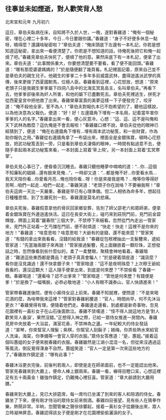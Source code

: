 往事並未如煙逝，對人歡笑背人愁
------------------------------

北宋宣和元年 九月初六

這日，章伯夫臥病在床，自知將不久於人世，一晚，遂對春雞道：“俺有一個秘密，埋在心裡二十多年，今日...今日要跟你講。”春雞道：“身子不好便多休息一點呀，曉得麼？還講啥秘密啦？”章伯夫道：“俺床頭底下左邊有一本札記，你若是想知道這秘密，拿出來一看便清楚了。你若是不想知道的話，待俺死後把它和俺一起燒了吧。”春雞見章伯夫快死了，便順了他的意。果然床底下有一本札記，便拿了出來。章伯夫道：“此事關係重大，你要想清楚要不要看，看了便不能回頭。”春雞道：“哪有那麼婆婆媽媽的？”於是隨便翻了幾頁看。札記裡面記着，原來自己並不是章伯夫的親生兒子。他親生的爹爹二十多年多前威震武林，盡得逍遙派武學的真傳，後來更做了西夏國駙馬，位極人臣。春雞看到這裡，心花怒放，想道：“原來老頭子只是我親生爹爹屬下四洞八島中的北海玄冥島島主，名叫章伯夫。”再看下去，他爹爹卻後來為奸人所害，和他的屬下已盡數死去。章伯夫死裡逃生，拼死才從西夏皇宮中把他救了出來。春雞榮華富貴的美夢這樣一下子便發完了，咬牙道：“俺不殺他全家，誓不為人！”章伯夫對報仇本已不抱希望的了，聽他這樣說，以為他決意為父報仇，便道：“好！好！左邊牆角下埋有一本名冊，記着當年害你爹爹的人的名字。”春雞拿出來一看，便心灰意冷，心想：“這、這、這不是叫俺和天下武林為敵麼？這仇俺是不會去報啦！”春雞雖口裡不說，章伯夫從他的眼神已經猜到了，便道：“俺在右邊牆角下埋有...埋有兩本武功秘笈，和一些財寶，作為助你報仇之用。”春雞從右邊牆角拿了一布袋出來，裡面全是金銀珠寶，頓時心花怒放，把武功秘笈丟到一旁。只是看到章伯夫淒傷的眼神，一時間有點過意不去，便隨手拿起兩本武功秘笈來看，一本封面上寫着‘草上飛’。另一本封面上寫着‘玄冥寒掌’。

章伯夫見心事已了，便昏昏沉沉睡去。春雞只聽他睡夢中喃喃的道：“...你...這個不知廉恥的娼婦...還有臉來見俺...”，一時卻又道：“...都是俺不好...你愛看水鳥...我天天陪你看...你愛看月亮...俺也陪你看...呀！你是來接我是嗎？...俺等你等得好苦啊...咱們一起走...咱們一起走...”春雞哭道：“老頭子你在說啥？不要嚇我啊！”章伯夫這病一天比一天嚴重，春雞是早已有心理準備。但二人相依為命多年，想起往日種種恩情，到了生離死別一刻，春雞還是莫名的悲痛。


章伯夫死後，春雞假意拿他的骨灰回家鄉安葬，告別了師父邵老六和眾師弟，便拿着金銀珠寶在外邊逍遙快活。這日在長安大街上，碰巧來到莊院門前，見門前金碧輝煌，牌面上寫着“麗春院”三個大字，不禁停下來細看。忽然從門內走出一管家來，見門外正站着一乞丐擋在門前，便不耐煩道：“快走！快走！這裡不是你來的地方！”春雞道：“啥意思啦？啥意思啦？大爺有的是錢，還不能來麼？”管家笑道：“有錢的拿出來我看看，沒錢的給我滾！”春雞從包袱裡抽出一支髮簪來，遞給管家道：“先當幾兩銀子來再說！”管家接過髮簪，見上面鑲嵌着一顆珍珠，正想發話之時，忽然像看到些什麼似的，柔了一柔雙眼，聚精會神地看着。春雞暗道：“難道這些東西都是贗品？老頭子真真會騙人！”於是硬着頭皮道：“識貨麼？看你是沒見識過！還不快拿銀子來！”管家暗道：“這不是夜明珠麼？上次穆王爺給我看的，還沒這顆大！這人隨手便拿出來，到底是何來歷？”不禁偷看 了春雞一眼。春雞喝道：“還看啥？認不出爹來？”管家暗道：“管他是何來歷？有錢便是爹！”於是換了一幅嘴臉，必恭必敬地道：“小人有眼不識泰山，官人快請進來！”

管家帶春雞進後院，便有小廝侍女迎上前來。春雞不知就裡，便問道：“不是來喝花酒的麼，為啥帶我來這裡？”管家對春雞躬腰道：“官人，時間尚早，何不先沐浴更衣？”春雞覺得有理，便隨着他們走。春雞邊走邊看，到處都是新奇事物，忽見花園裡有一黃衫女子在山石後面飲泣。春雞不禁嘆道：“怪不得人說這地方是‘對人歡笑背人垂淚’，果然沒錯。”正想得入神之際，已給一眾侍女推進一房間內。春雞見房中央放着一大浴盆，滿室花香，不禁神為之盪。一年紀較大的侍女發話道：“翠琴，你來幫官人理髮；紫棋，你幫官人刮鬍子；嫣梅，你弄些熱水來給官人洗澡，海棠，你準備等一會官人穿的衣服。”眾侍女答應道：“是，蕙姐。”接着這個叫蕙姐的女子便來脫春雞的衣服。春雞雖然是江湖小混混一名，但從來沒遇過這等風流，倒反覺得渾身不自然。蕙姐笑道：“官人一定是第一次來這些地方的了。”春雞故作鎮定道：“哪有此事？”

春雞沐浴更衣完後，前後判若兩人，即使是走在師弟面前，也不一定能認出他來。管家見春雞來到大廳上，便命人棒上銀兩來。春雞一看，嚇得目瞪口呆，心想這裡足有五十兩黃金！雖強作鎮定，仍難掩心裡狂喜。管家道：“章大爺請到大廳用膳。”

春雞來到大廳上，見已大排筵席，每一席均已坐滿了到來的客人和陪酒的侍女。春雞坐了下來，便有剛才侍浴的眾侍女前來倒酒。春雞四目張望，見有些人在猜拳作樂，熱鬧非常。半晌，忽聞管樂之聲徐徐響起，接着一黃衫女子從廳後出來，眾人立時凝神屏息。春雞認得該女子便是剛才在花園裡偷偷灑淚的女子。
